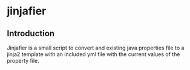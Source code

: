 # jinjafier

## Introduction

Jinjafier is a small script to convert and existing java properties file to a jinja2 template with an included yml file with the current values of the property file.
